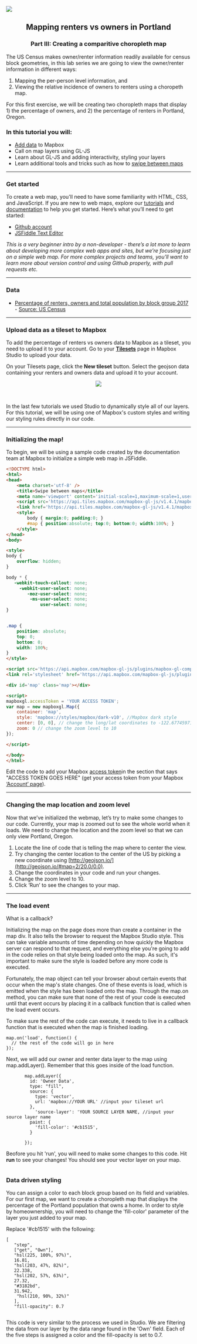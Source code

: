 <img src="https://github.com/mjdanielson/University-of-Oregon/blob/master/Labs/Opioid-Tutorial/Images/logo.png">


<h2 align="center"> Mapping renters vs owners in Portland </h2>
<h3 align="center"> Part III: Creating a comparitive choropleth map </h3>

The US Census makes owner/renter information readily available for census block geometries, in this lab series we are going to view the owner/renter information in different ways: 

1) Mapping the per-person level information, and 
2) Viewing the relative incidence of owners to renters using a choropeth map. 

For this first exercise, we will be creating two choropleth maps that display 1) the percentage of owners, and 2) the percentage of renters in Portland, Oregon. 

### In this tutorial you will:

- [Add data](https://www.mapbox.com/help/uploads/) to Mapbox
- Call on map layers using GL-JS
- Learn about GL-JS and adding interactivity, styling your layers 
- Learn additional tools and tricks such as how to [swipe between maps](https://docs.mapbox.com/mapbox-gl-js/example/mapbox-gl-compare/)

----------

### Get started

To create a web map, you'll need to have some familiarity with HTML, CSS, and JavaScript. If you are new to web maps, explore our [tutorials](https://docs.mapbox.com/help/tutorials/) and [documentation](https://docs.mapbox.com/help/how-mapbox-works/web-apps/) to help you get started.
Here’s what you’ll need to get started:

- [Github account](https://github.com/join)
- [JSFiddle Text Editor](https://jsfiddle.net/)

*This is a very beginner intro by a non-developer - there’s a lot more to learn about developing more complex web apps and sites, but we’re focusing just on a simple web map. For more complex projects and teams, you’ll want to learn more about version control and using Github properly, with pull requests etc.*

----------

### Data

- [Percentage of renters, owners and total population by block group 2017](https://github.com/mjdanielson/University-of-Oregon/blob/master/Labs/Population-Tutorial/Data/Owner-Renter-Pop.geojson) - [Source: US Census](https://factfinder.census.gov/faces/nav/jsf/pages/index.xhtml) 


----------

### Upload data as a tileset to Mapbox

To add the percentage of renters vs owners data to Mapbox as a tileset, you need to upload it to your account. Go to your [**Tilesets**](https://studio.mapbox.com/tilesets/) page in Mapbox Studio to upload your data.

On your Tilesets page, click the **New tileset** button. Select the geojson data containing your renters and owners data and upload it to your account. 

<p align="center">
  <img src="https://github.com/mjdanielson/University-of-Oregon/blob/master/Labs/Opioid-Tutorial/Images/tilesets.png">
  </p>


<br>

In the last few tutorials we used Studio to dynamically style all of our layers. For this tutorial, we will be using one of Mapbox's custom styles and writing our styling rules directly in our code. 

----------

### Initializing the map!


To begin, we will be using a sample code created by the documentation team at Mapbox to initialize a simple web map in JSFiddle. 

```HTML
<!DOCTYPE html>
<html>
<head>
    <meta charset='utf-8' />
    <title>Swipe between maps</title>
    <meta name='viewport' content='initial-scale=1,maximum-scale=1,user-scalable=no' />
    <script src='https://api.tiles.mapbox.com/mapbox-gl-js/v1.4.1/mapbox-gl.js'></script>
    <link href='https://api.tiles.mapbox.com/mapbox-gl-js/v1.4.1/mapbox-gl.css' rel='stylesheet' />
    <style>
        body { margin:0; padding:0; }
        #map { position:absolute; top:0; bottom:0; width:100%; }
    </style>
</head>
<body>

<style>
body {
    overflow: hidden;
}

body * {
   -webkit-touch-callout: none;
     -webkit-user-select: none;
        -moz-user-select: none;
         -ms-user-select: none;
             user-select: none;
}


.map {
    position: absolute;
    top: 0;
    bottom: 0;
    width: 100%;
}
</style>

<script src='https://api.mapbox.com/mapbox-gl-js/plugins/mapbox-gl-compare/v0.1.0/mapbox-gl-compare.js'></script>
<link rel='stylesheet' href='https://api.mapbox.com/mapbox-gl-js/plugins/mapbox-gl-compare/v0.1.0/mapbox-gl-compare.css' type='text/css' />

<div id='map' class='map'></div> 

<script>
mapboxgl.accessToken = 'YOUR ACCESS TOKEN';
var map = new mapboxgl.Map({
    container: 'map',
    style: 'mapbox://styles/mapbox/dark-v10', //Mapbox dark style 
    center: [0, 0], // change the long/lat coordinates to -122.67745971679688, 45.52751668442124],
    zoom: 0 // change the zoom level to 10 
});

</script>

</body>
</html>
```


Edit the code to add your Mapbox [access token](https://www.mapbox.com/help/define-access-token/)in the section that says "ACCESS TOKEN GOES HERE" (get your access token from your Mapbox [‘Account’ page](https://account.mapbox.com/)).

----------

### Changing the map location and zoom level 

Now that we’ve initialized the webmap, let’s try to make some changes to our code. Currently, your map is zoomed out to see the whole world when it loads. We need to change the location and the zoom level so that we can only view Portland, Oregon. 

1. Locate the line of code that is telling the map where to center the view.
2. Try changing the center location to the center of the US by picking a new coordinate using [http://geojson.io/](http://geojson.io/#map=2/20.0/0.0).
3. Change the coordinates in your code and run your changes.
4. Change the zoom level to 10. 
5. Click ‘Run’ to see the changes to your map. 


----------

### The load event

What is a callback?

Initializing the map on the page does more than create a container in the map div. It also tells the browser to request the Mapbox Studio style. This can take variable amounts of time depending on how quickly the Mapbox server can respond to that request, and everything else you're going to add in the code relies on that style being loaded onto the map. As such, it's important to make sure the style is loaded before any more code is executed.

Fortunately, the map object can tell your browser about certain events that occur when the map's state changes. One of these events is load, which is emitted when the style has been loaded onto the map. Through the map.on method, you can make sure that none of the rest of your code is executed until that event occurs by placing it in a callback function that is called when the load event occurs.

To make sure the rest of the code can execute, it needs to live in a callback function that is executed when the map is finished loading.

```
map.on('load', function() {
  // the rest of the code will go in here
});

```

Next, we will add our owner and renter data layer to the map using map.addLayer(). Remember that this goes inside of the load function. 


```
       map.addLayer({
         id: 'Owner Data',
         type: "fill",
         source: {
           type: 'vector',
           url: 'mapbox://YOUR URL' //input your tileset url
         },
           'source-layer': 'YOUR SOURCE LAYER NAME, //input your source layer name
         paint: {
           'fill-color': '#cb1515',
         }

       });

```

Beofore you hit 'run', you will need to make some changes to this code. Hit **run** to see your changes! You should see your vector layer on your map. 


<p align='center'>
  <img src="">
  </p>
  
### Data driven styling 

You can assign a color to each block group based on its field and variables. For our first map, we want to create a choropleth map that displays the percentage of the Portland population that owns a home. In order to style by homeownership, you will need to change the 'fill-color' parameter of the layer you just added to your map. 

Replace '#cb1515' with the following: 

```
[
   "step",
   ["get", "Own"],
   "hsl(225, 100%, 97%)",
   16.81,
   "hsl(203, 47%, 82%)",
   22.338,
   "hsl(202, 57%, 63%)",
   27.32,
   "#3182bd",
   31.942,
    "hsl(210, 90%, 32%)"
   ],
   "fill-opacity": 0.7
                
 ```
 
This code is very similar to the process we used in Studio. We are filtering the data from our layer by the data range found in the 'Own' field. Each of the five steps is assigned a color and the fill-opacity is set to 0.7. 



